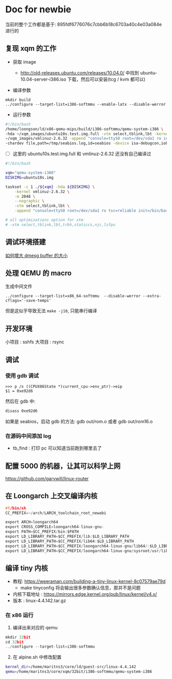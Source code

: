 # Doc for newbie

当前的整个工作都是基于: 895fdf6776076c7cbb6b18c6703a40c4e03a084e 进行的

## 复现 xqm 的工作
- 获取 image
  - http://old-releases.ubuntu.com/releases/10.04.0/ 中找到 ubuntu-10.04-server-i386.iso 下载，然后可以安装(tcg / kvm 都可以)

- 编译参数
```plain
mkdir build
../configure --target-list=i386-softmmu --enable-latx --disable-werror
```

- 运行参数
```sh
#!/bin/bash
/home/loongson/ld/x86-qemu-mips/build/i386-softmmu/qemu-system-i386 \
-hda ~/xqm_images/ubuntu10s.test.img.full -xtm select,tblink,lbt -kernel \
~/xqm_images/vmlinuz-2.6.32 -append "console=ttyS0 root=/dev/sda1 ro init=/bin/bash tsc=reliable rw" --nographic \
-chardev file,path=/tmp/seabios.log,id=seabios -device isa-debugcon,iobase=0x402,chardev=seabios -bios ~/xqm_images/bios.bin

```
- [ ] 这里的 ubuntu10s.test.img.full 和 vmlinuz-2.6.32 还没有自己编译过

```sh
#!/bin/bash

xqm="qemu-system-i386"
DISKIMG=ubuntu10s.img

taskset -c 1 ./${xqm} -hda ${DISKIMG} \
    -kernel vmlinuz-2.6.32 \
    -m 2048 \
    --nographic \
    -xtm select,tblink,lbt \
    -append "console=ttyS0 root=/dev/sda1 ro tsc=reliable init=/bin/bash rw"

# all optimizations option for xtm
# -xtm select,tblink,lbt,trbh,staticcs,njc,lsfpu
```

## 调试环境搭建
[如何增大 dmesg buffer 的大小](https://unix.stackexchange.com/questions/412182/how-to-increase-dmesg-buffer-size-in-centos-7-2)

## 处理 QEMU 的 macro

生成中间文件
```plain
../configure --target-list=x86_64-softmmu  --disable-werror --extra-cflags='-save-temps'
```
但是这似乎导致无法 `make -j10`, 只能串行编译

## 开发环境
小项目 : sshfs
大项目 : rsync

## 调试

### 使用 gdb 调试
```gdb
>>> p /x ((CPUX86State *)current_cpu->env_ptr)->eip
$1 = 0xe92d6
```
然后在 gdb 中:
```txt
disass 0xe92d6
```
如果是 seabios，启动 gdb 的方法: gdb out/rom.o
或者 gdb out/rom16.o

### 在源码中间添加 log
- tb_find : 打印 pc 可以知道当前跑到哪里去了


## 配置 5000 的机器，让其可以科学上网
https://github.com/garywill/linux-router

## 在 Loongarch 上交叉编译内核
```c
#!/bin/sh
CC_PREFIX=~/arch/LARCH_toolchain_root_newabi

export ARCH=loongarch64
export CROSS_COMPILE=loongarch64-linux-gnu-
export PATH=$CC_PREFIX/bin:$PATH
export LD_LIBRARY_PATH=$CC_PREFIX/lib:$LD_LIBRARY_PATH
export LD_LIBRARY_PATH=$CC_PREFIX/lib64:$LD_LIBRARY_PATH
export LD_LIBRARY_PATH=$CC_PREFIX/loongarch64-linux-gnu/lib64/:$LD_LIBRARY_PATH
export LD_LIBRARY_PATH=$CC_PREFIX/loongarch64-linux-gnu/sysroot/usr/lib/:$LD_LIBRARY_PATH
```

## 编译 tiny 内核
- 教程: https://weeraman.com/building-a-tiny-linux-kernel-8c07579ae79d
  - make tinyconfig 将会输出很多参数确认信息，那并不是问题
- 内核下载地址 : https://mirrors.edge.kernel.org/pub/linux/kernel/v4.x/
- 版本 : linux-4.4.142.tar.gz

### 在 x86 运行
1. 编译出来对应的 qemu
```c
mkdir 32bit
cd 32bit
../configure --target-list=i386-softmmu
```

2. 在 alpine.sh 中修改配置
```sh
kernel_dir=/home/maritns3/core/ld/guest-src/linux-4.4.142
qemu=/home/maritns3/core/xqm/32bit/i386-softmmu/qemu-system-i386
```
